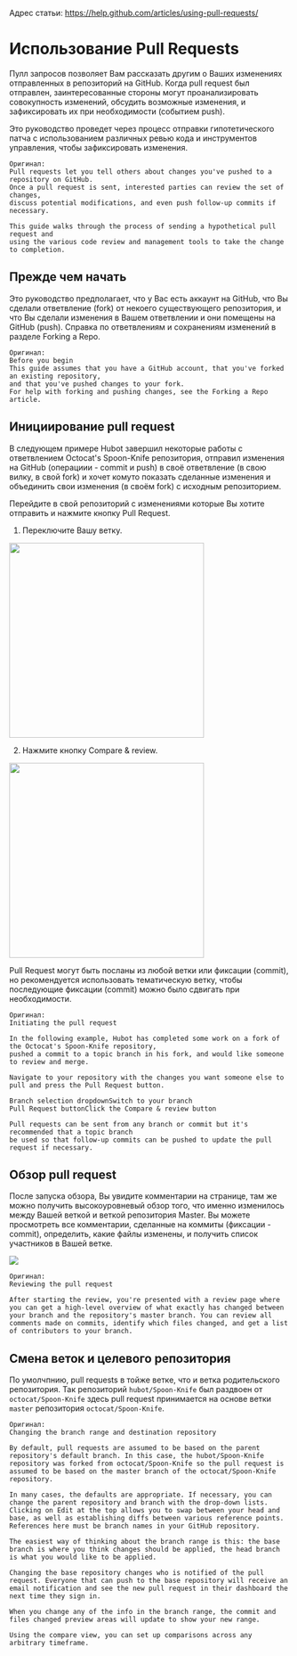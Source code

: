 Адрес статьи:
https://help.github.com/articles/using-pull-requests/

# Использование Pull Requests

Пулл запросов позволяет Вам рассказать другим о Ваших изменениях отправленных в репозиторий на GitHub.
Когда pull request был отправлен, заинтересованные стороны могут проанализировать совокупность изменений, обсудить возможные изменения, и зафиксировать их при необходимости (событием push).

Это руководство проведет через процесс отправки гипотетического патча с использованием различных ревью кода и инструментов управления, чтобы зафиксировать изменения.

	Оригинал:
	Pull requests let you tell others about changes you've pushed to a repository on GitHub.
	Once a pull request is sent, interested parties can review the set of changes,
	discuss potential modifications, and even push follow-up commits if necessary.

	This guide walks through the process of sending a hypothetical pull request and
	using the various code review and management tools to take the change to completion.


## Прежде чем начать

Это руководство предполагает, что у Вас есть аккаунт на GitHub, что Вы сделали ответвление (fork) от некоего существующего репозитория, и что Вы сделали изменения в Вашем ответвлении и они помещены на GitHub (push). Справка по ответвлениям и сохранениям изменений в разделе Forking a Repo.


	Оригинал:
	Before you begin
	This guide assumes that you have a GitHub account, that you've forked an existing repository,
	and that you've pushed changes to your fork.
	For help with forking and pushing changes, see the Forking a Repo article.


## Инициирование pull request

В следующем примере Hubot завершил некоторые работы с ответвлением Octocat's Spoon-Knife репозитория, отправил изменения на GitHub (операциии - commit и push) в своё ответвление (в свою вилку, в свой fork) и хочет комуто показать сделанные изменения и объединить свои изменения (в своём fork) с исходным репозиторием.

Перейдите в свой репозиторий с изменениями которые Вы хотите отправить и нажмите кнопку Pull Request.

1. Переключите Вашу ветку.

<img src="https://help.github.com/assets/images/help/branch/pick-your-branch.png" width="350px">

2. Нажмите кнопку Compare & review.

<img src="https://help.github.com/assets/images/help/pull_requests/pull-request-start-review-button.png" width="350px">


Pull Request могут быть посланы из любой ветки или фиксации (commit), но рекомендуется использовать тематическую ветку, чтобы последующие фиксации (commit) можно было сдвигать при необходимости.

	Оригинал:
	Initiating the pull request

	In the following example, Hubot has completed some work on a fork of the Octocat's Spoon-Knife repository,
	pushed a commit to a topic branch in his fork, and would like someone to review and merge.

	Navigate to your repository with the changes you want someone else to pull and press the Pull Request button.

	Branch selection dropdownSwitch to your branch
	Pull Request buttonClick the Compare & review button

	Pull requests can be sent from any branch or commit but it's recommended that a topic branch
	be used so that follow-up commits can be pushed to update the pull request if necessary.

## Обзор pull request

После запуска обзора, Вы увидите комментарии на странице, там же можно получить высокоуровневый обзор того, что именно изменилось между Вашей веткой и веткой репозитория Master.
Вы можете просмотреть все комментарии, сделанные на коммиты (фиксации - commit), определить, какие файлы изменены, и получить список участников в Вашей ветке.

<img src="https://help.github.com/assets/images/help/pull_requests/pull-request-review-page.png">

	Оригинал:
	Reviewing the pull request

	After starting the review, you're presented with a review page where you can get a high-level overview of what exactly has changed between your branch and the repository's master branch. You can review all comments made on commits, identify which files changed, and get a list of contributors to your branch.

## Смена веток и целевого репозитория

По умолчпнию, pull requests в тойже ветке, что и ветка родительского репозитория. Так репозиторий <code>hubot/Spoon-Knife</code> был раздвоен от <code>octocat/Spoon-Knife</code> здесь pull request принимается на основе ветки <code>master</code> репозитория <code>octocat/Spoon-Knife</code>.

	Оригинал:
	Changing the branch range and destination repository

	By default, pull requests are assumed to be based on the parent repository's default branch. In this case, the hubot/Spoon-Knife repository was forked from octocat/Spoon-Knife so the pull request is assumed to be based on the master branch of the octocat/Spoon-Knife repository.

	In many cases, the defaults are appropriate. If necessary, you can change the parent repository and branch with the drop-down lists. Clicking on Edit at the top allows you to swap between your head and base, as well as establishing diffs between various reference points. References here must be branch names in your GitHub repository.

	The easiest way of thinking about the branch range is this: the base branch is where you think changes should be applied, the head branch is what you would like to be applied.

	Changing the base repository changes who is notified of the pull request. Everyone that can push to the base repository will receive an email notification and see the new pull request in their dashboard the next time they sign in.

	When you change any of the info in the branch range, the commit and files changed preview areas will update to show your new range.

	Using the compare view, you can set up comparisons across any arbitrary timeframe.